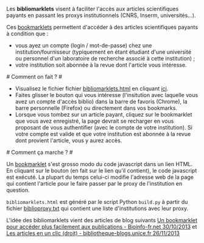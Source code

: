 Les **bibliomarklets** visent à faciliter l'accès aux articles scientifiques payants en passant les proxys institutionnels (CNRS, Inserm, universités...).

Ces [bookmarklets](http://fr.wikipedia.org/wiki/Bookmarklet) permettent d'accéder à des articles scientifiques payants à condition que : 

* vous ayez un compte (login / mot-de-passe) chez une institution/fournisseur (typiquement en étant étudiant d'une université ou personnel d'un laboratoire de recherche associé à cette institution) ;
* votre institution soit abonnée à la revue dont l'article vous intéresse.

# Comment on fait ? #

* Visualisez le fichier fichier [bibliomarklets.html](https://raw.github.com/pierrepo/bibliomarklets/master/bibliomarklets.html) en cliquant [ici](http://htmlpreview.github.com/?https://raw.github.com/pierrepo/bibliomarklets/master/bibliomarklets.html).
* Faites glisser le bouton qui vous intéresse (l'insitution avec laquelle vous avez un compte d'accès biblio) dans la barre de favoris (Chrome), la barre personnelle (Firefox) ou directement dans vos bookmarks.
* Lorsque vous tombez sur un article payant, cliquez sur le bookmarklet que vous avez enregistré, la page devrait se recharger en vous proposant de vous authentifier (avec le compte de votre institution). Si votre compte est valide et que votre institution est abonnée à la revue dont provient l'article, vous y aurez accès.

# Comment ça marche ? #

Un [bookmarklet](http://fr.wikipedia.org/wiki/Bookmarklet) s'est grosso modo du code javascript dans un lien HTML. En cliquant sur le bouton (en fait sur le lien qu'il contient), le code javascript est exécuté. La plupart du temps celui-ci modifie l'adresse web de la page qui contient l'article  pour le faire passer par le proxy de l'institution en question.

`bibliomarklets.html` est généré par le script Python `build.py` à partir du fichier [biblioproxy.txt](https://raw.github.com/pierrepo/bibliomarklets/master/biblioproxy.txt) qui contient une liste d'institutions avec leur proxy.

L'idée des bibliomarklets vient des articles de blog suivants [Un bookmarklet pour accéder plus facilement aux publications - Bioinfo-fr.net 30/10/2013](http://bioinfo-fr.net/un-bookmarklet-pour-acceder-plus-facilement-aux-publications) et [Les articles en un clic (droit) - bibliotheque-blogs.unice.fr 26/11/2013](http://bibliotheque-blogs.unice.fr/httbu/2013/11/26/les-articles-en-un-clic-droit/)
